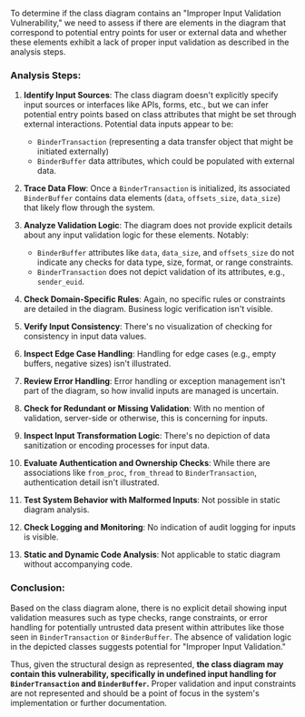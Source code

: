 To determine if the class diagram contains an "Improper Input Validation Vulnerability," we need to assess if there are elements in the diagram that correspond to potential entry points for user or external data and whether these elements exhibit a lack of proper input validation as described in the analysis steps.

### Analysis Steps:

1. **Identify Input Sources**: The class diagram doesn't explicitly specify input sources or interfaces like APIs, forms, etc., but we can infer potential entry points based on class attributes that might be set through external interactions. Potential data inputs appear to be:
   - `BinderTransaction` (representing a data transfer object that might be initiated externally)
   - `BinderBuffer` data attributes, which could be populated with external data.

2. **Trace Data Flow**: Once a `BinderTransaction` is initialized, its associated `BinderBuffer` contains data elements (`data`, `offsets_size`, `data_size`) that likely flow through the system.

3. **Analyze Validation Logic**: The diagram does not provide explicit details about any input validation logic for these elements. Notably:
   - `BinderBuffer` attributes like `data`, `data_size`, and `offsets_size` do not indicate any checks for data type, size, format, or range constraints.
   - `BinderTransaction` does not depict validation of its attributes, e.g., `sender_euid`. 

4. **Check Domain-Specific Rules**: Again, no specific rules or constraints are detailed in the diagram. Business logic verification isn't visible.

5. **Verify Input Consistency**: There's no visualization of checking for consistency in input data values.

6. **Inspect Edge Case Handling**: Handling for edge cases (e.g., empty buffers, negative sizes) isn't illustrated.

7. **Review Error Handling**: Error handling or exception management isn't part of the diagram, so how invalid inputs are managed is uncertain.

8. **Check for Redundant or Missing Validation**: With no mention of validation, server-side or otherwise, this is concerning for inputs.

9. **Inspect Input Transformation Logic**: There's no depiction of data sanitization or encoding processes for input data.

10. **Evaluate Authentication and Ownership Checks**: While there are associations like `from_proc`, `from_thread` to `BinderTransaction`, authentication detail isn't illustrated.

11. **Test System Behavior with Malformed Inputs**: Not possible in static diagram analysis.

12. **Check Logging and Monitoring**: No indication of audit logging for inputs is visible.

13. **Static and Dynamic Code Analysis**: Not applicable to static diagram without accompanying code.

### Conclusion:

Based on the class diagram alone, there is no explicit detail showing input validation measures such as type checks, range constraints, or error handling for potentially untrusted data present within attributes like those seen in `BinderTransaction` or `BinderBuffer`. The absence of validation logic in the depicted classes suggests potential for "Improper Input Validation."

Thus, given the structural design as represented, **the class diagram may contain this vulnerability, specifically in undefined input handling for `BinderTransaction` and `BinderBuffer`.** Proper validation and input constraints are not represented and should be a point of focus in the system's implementation or further documentation.